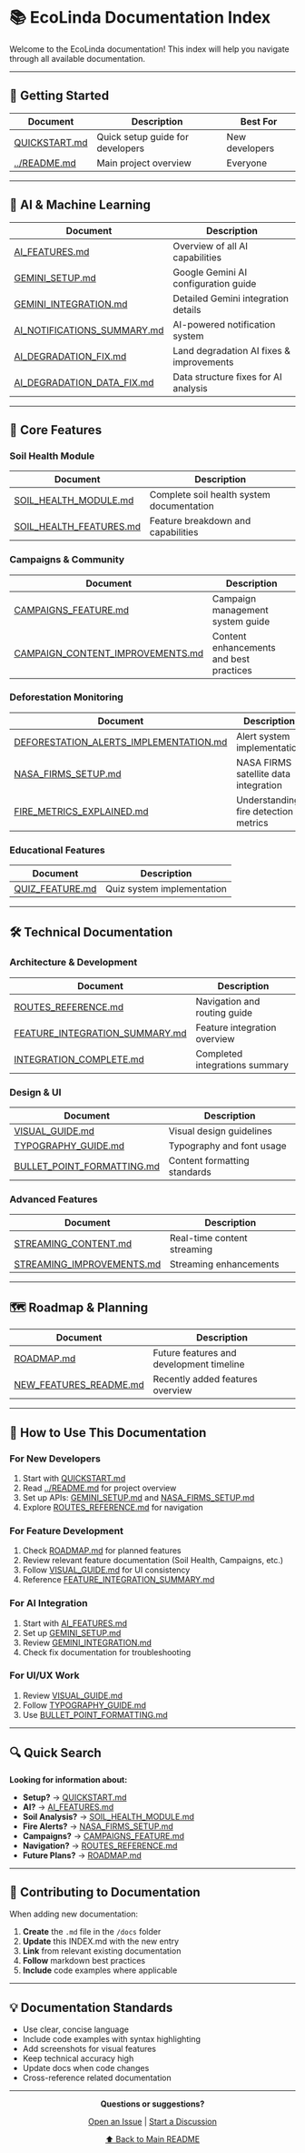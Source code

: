 # 📚 EcoLinda Documentation Index

Welcome to the EcoLinda documentation! This index will help you navigate through all available documentation.

---

## 🚀 Getting Started

| Document | Description | Best For |
|----------|-------------|----------|
| [QUICKSTART.md](./QUICKSTART.md) | Quick setup guide for developers | New developers |
| [../README.md](../README.md) | Main project overview | Everyone |

---

## 🤖 AI & Machine Learning

| Document | Description |
|----------|-------------|
| [AI_FEATURES.md](./AI_FEATURES.md) | Overview of all AI capabilities |
| [GEMINI_SETUP.md](./GEMINI_SETUP.md) | Google Gemini AI configuration guide |
| [GEMINI_INTEGRATION.md](./GEMINI_INTEGRATION.md) | Detailed Gemini integration details |
| [AI_NOTIFICATIONS_SUMMARY.md](./AI_NOTIFICATIONS_SUMMARY.md) | AI-powered notification system |
| [AI_DEGRADATION_FIX.md](./AI_DEGRADATION_FIX.md) | Land degradation AI fixes & improvements |
| [AI_DEGRADATION_DATA_FIX.md](./AI_DEGRADATION_DATA_FIX.md) | Data structure fixes for AI analysis |

---

## 🌱 Core Features

### Soil Health Module
| Document | Description |
|----------|-------------|
| [SOIL_HEALTH_MODULE.md](./SOIL_HEALTH_MODULE.md) | Complete soil health system documentation |
| [SOIL_HEALTH_FEATURES.md](./SOIL_HEALTH_FEATURES.md) | Feature breakdown and capabilities |

### Campaigns & Community
| Document | Description |
|----------|-------------|
| [CAMPAIGNS_FEATURE.md](./CAMPAIGNS_FEATURE.md) | Campaign management system guide |
| [CAMPAIGN_CONTENT_IMPROVEMENTS.md](./CAMPAIGN_CONTENT_IMPROVEMENTS.md) | Content enhancements and best practices |

### Deforestation Monitoring
| Document | Description |
|----------|-------------|
| [DEFORESTATION_ALERTS_IMPLEMENTATION.md](./DEFORESTATION_ALERTS_IMPLEMENTATION.md) | Alert system implementation |
| [NASA_FIRMS_SETUP.md](./NASA_FIRMS_SETUP.md) | NASA FIRMS satellite data integration |
| [FIRE_METRICS_EXPLAINED.md](./FIRE_METRICS_EXPLAINED.md) | Understanding fire detection metrics |

### Educational Features
| Document | Description |
|----------|-------------|
| [QUIZ_FEATURE.md](./QUIZ_FEATURE.md) | Quiz system implementation |

---

## 🛠 Technical Documentation

### Architecture & Development
| Document | Description |
|----------|-------------|
| [ROUTES_REFERENCE.md](./ROUTES_REFERENCE.md) | Navigation and routing guide |
| [FEATURE_INTEGRATION_SUMMARY.md](./FEATURE_INTEGRATION_SUMMARY.md) | Feature integration overview |
| [INTEGRATION_COMPLETE.md](./INTEGRATION_COMPLETE.md) | Completed integrations summary |

### Design & UI
| Document | Description |
|----------|-------------|
| [VISUAL_GUIDE.md](./VISUAL_GUIDE.md) | Visual design guidelines |
| [TYPOGRAPHY_GUIDE.md](./TYPOGRAPHY_GUIDE.md) | Typography and font usage |
| [BULLET_POINT_FORMATTING.md](./BULLET_POINT_FORMATTING.md) | Content formatting standards |

### Advanced Features
| Document | Description |
|----------|-------------|
| [STREAMING_CONTENT.md](./STREAMING_CONTENT.md) | Real-time content streaming |
| [STREAMING_IMPROVEMENTS.md](./STREAMING_IMPROVEMENTS.md) | Streaming enhancements |

---

## 🗺 Roadmap & Planning

| Document | Description |
|----------|-------------|
| [ROADMAP.md](./ROADMAP.md) | Future features and development timeline |
| [NEW_FEATURES_README.md](./NEW_FEATURES_README.md) | Recently added features overview |

---

## 📖 How to Use This Documentation

### For New Developers
1. Start with [QUICKSTART.md](./QUICKSTART.md)
2. Read [../README.md](../README.md) for project overview
3. Set up APIs: [GEMINI_SETUP.md](./GEMINI_SETUP.md) and [NASA_FIRMS_SETUP.md](./NASA_FIRMS_SETUP.md)
4. Explore [ROUTES_REFERENCE.md](./ROUTES_REFERENCE.md) for navigation

### For Feature Development
1. Check [ROADMAP.md](./ROADMAP.md) for planned features
2. Review relevant feature documentation (Soil Health, Campaigns, etc.)
3. Follow [VISUAL_GUIDE.md](./VISUAL_GUIDE.md) for UI consistency
4. Reference [FEATURE_INTEGRATION_SUMMARY.md](./FEATURE_INTEGRATION_SUMMARY.md)

### For AI Integration
1. Start with [AI_FEATURES.md](./AI_FEATURES.md)
2. Set up [GEMINI_SETUP.md](./GEMINI_SETUP.md)
3. Review [GEMINI_INTEGRATION.md](./GEMINI_INTEGRATION.md)
4. Check fix documentation for troubleshooting

### For UI/UX Work
1. Review [VISUAL_GUIDE.md](./VISUAL_GUIDE.md)
2. Follow [TYPOGRAPHY_GUIDE.md](./TYPOGRAPHY_GUIDE.md)
3. Use [BULLET_POINT_FORMATTING.md](./BULLET_POINT_FORMATTING.md)

---

## 🔍 Quick Search

**Looking for information about:**

- **Setup?** → [QUICKSTART.md](./QUICKSTART.md)
- **AI?** → [AI_FEATURES.md](./AI_FEATURES.md)
- **Soil Analysis?** → [SOIL_HEALTH_MODULE.md](./SOIL_HEALTH_MODULE.md)
- **Fire Alerts?** → [NASA_FIRMS_SETUP.md](./NASA_FIRMS_SETUP.md)
- **Campaigns?** → [CAMPAIGNS_FEATURE.md](./CAMPAIGNS_FEATURE.md)
- **Navigation?** → [ROUTES_REFERENCE.md](./ROUTES_REFERENCE.md)
- **Future Plans?** → [ROADMAP.md](./ROADMAP.md)

---

## 📝 Contributing to Documentation

When adding new documentation:

1. **Create** the `.md` file in the `/docs` folder
2. **Update** this INDEX.md with the new entry
3. **Link** from relevant existing documentation
4. **Follow** markdown best practices
5. **Include** code examples where applicable

---

## 💡 Documentation Standards

- Use clear, concise language
- Include code examples with syntax highlighting
- Add screenshots for visual features
- Keep technical accuracy high
- Update docs when code changes
- Cross-reference related documentation

---

<div align="center">

**Questions or suggestions?**

[Open an Issue](https://github.com/Judhunja/EcoLinda/issues) | [Start a Discussion](https://github.com/Judhunja/EcoLinda/discussions)

[⬆ Back to Main README](../README.md)

</div>
